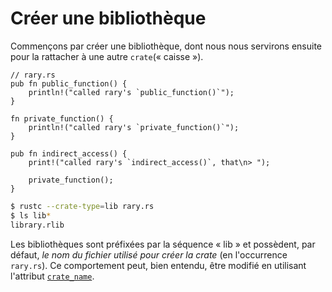 # Créer une bibliothèque

Commençons par créer une bibliothèque, dont nous nous servirons ensuite pour la rattacher à une autre `crate`(« caisse »).

```rust,ignore
// rary.rs
pub fn public_function() {
    println!("called rary's `public_function()`");
}

fn private_function() {
    println!("called rary's `private_function()`");
}

pub fn indirect_access() {
    print!("called rary's `indirect_access()`, that\n> ");

    private_function();
}
```

```bash
$ rustc --crate-type=lib rary.rs
$ ls lib*
library.rlib
```

Les bibliothèques sont préfixées par la séquence « lib » et possèdent, par défaut, *le nom du fichier utilisé pour créer la crate* (en l'occurrence `rary.rs`). Ce comportement peut, bien entendu, être modifié en utilisant l'attribut [`crate_name`](../chapitre11/metacrate.html).
